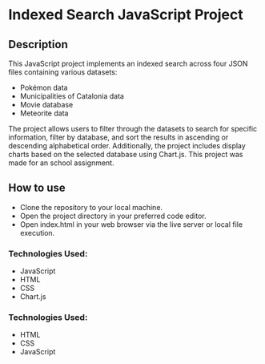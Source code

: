# Indexed Search JavaScript Project

## Description

This JavaScript project implements an indexed search across four JSON files containing various datasets:

* Pokémon data
* Municipalities of Catalonia data
* Movie database
* Meteorite data

The project allows users to filter through the datasets to search for specific information, filter by database, and sort the results in ascending or descending alphabetical order. Additionally, the project includes display charts based on the selected database using Chart.js.
This project was made for an school assignment.

## How to use
* Clone the repository to your local machine.
* Open the project directory in your preferred code editor.
* Open index.html in your web browser via the live server or local file execution.

### Technologies Used:

* JavaScript
* HTML
* CSS
* Chart.js

### Technologies Used:
* HTML
* CSS
* JavaScript

